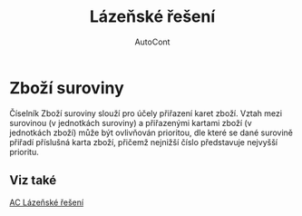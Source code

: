 ﻿---
    title: "Lázeňské řešení"
    author: AutoCont
    ms.date: 04/30/2018
    ms.topic: article
    ms.prod: dynamics-nav-2017
    ms.contentlocale: cs-cz
    ms.lasthandoff: 04/30/2018
---

# Zboží suroviny

Číselník Zboží suroviny slouží pro účely přiřazení karet zboží. Vztah mezi surovinou (v jednotkách suroviny) a přiřazenými kartami zboží (v jednotkách zboží) může být ovlivňován prioritou, dle které se dané surovině přiřadí příslušná karta zboží, přičemž nejnižší číslo představuje nejvyšší prioritu. 


## <a name="see-also"></a>Viz také
[AC Lázeňské řešení](ac-spa-solution.md)